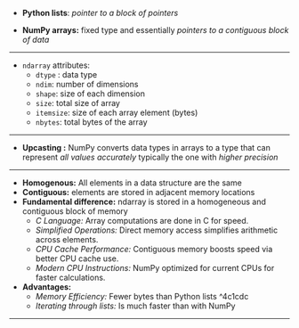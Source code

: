 - **Python lists**: *pointer to a block of pointers*

- **NumPy arrays:** fixed type and essentially *pointers to a contiguous block of data*

___
- `ndarray` attributes:
	- `dtype` : data type
	- `ndim`: number of dimensions
	- `shape`: size of each dimension
	- `size`: total size of array
	- `itemsize`: size of each array element (bytes)
	- `nbytes`: total bytes of the array

___
- **Upcasting :** NumPy converts data types in arrays to a type that can represent *all values accurately* typically the one with *higher precision*
___

- **Homogenous:** All elements in a data structure are the same
- **Contiguous:** elements are stored in adjacent memory locations
- **Fundamental difference:** ndarray is stored in a homogeneous and contiguous block of memory
	- *C Language:* Array computations are done in C for speed.
	- *Simplified Operations:* Direct memory access simplifies arithmetic across elements.
	- *CPU Cache Performance:* Contiguous memory boosts speed via better CPU cache use.
	- *Modern CPU Instructions:* NumPy optimized for current CPUs for faster calculations.
- **Advantages:**
	- *Memory Efficiency:* Fewer bytes than Python lists ^4c1cdc
	- *Iterating through lists:* Is much faster than with NumPy
___


